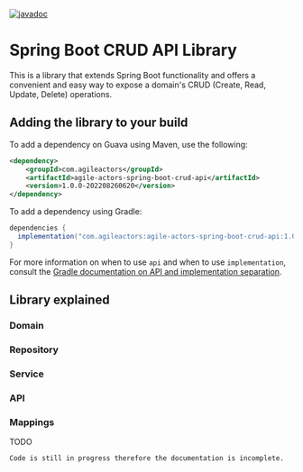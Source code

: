 [![javadoc](https://javadoc.io/badge2/com.agileactors/agile-actors-spring-boot-crud-api/javadoc.svg)](https://javadoc.io/doc/com.agileactors/agile-actors-spring-boot-crud-api)

# Spring Boot CRUD API Library

This is a library that extends Spring Boot functionality and offers a convenient and easy way to expose a domain's CRUD 
(Create, Read, Update, Delete) operations. 

## Adding the library to your build
To add a dependency on Guava using Maven, use the following:

```xml
<dependency>
    <groupId>com.agileactors</groupId>
    <artifactId>agile-actors-spring-boot-crud-api</artifactId>
    <version>1.0.0-202208260620</version>
</dependency>
```

To add a dependency using Gradle:

```gradle
dependencies {
  implementation("com.agileactors:agile-actors-spring-boot-crud-api:1.0.0-202208260620")
}
```

For more information on when to use `api` and when to use `implementation`,
consult the
[Gradle documentation on API and implementation separation](https://docs.gradle.org/current/userguide/java_library_plugin.html#sec:java_library_separation).

## Library explained
### Domain
### Repository
### Service
### API
### Mappings

TODO

`Code is still in progress therefore the documentation is incomplete.`
